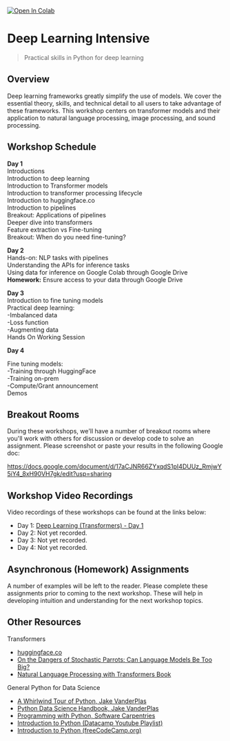 [![Open In Colab](https://colab.research.google.com/assets/colab-badge.svg)](https://colab.research.google.com/github/vanderbilt-data-science/deep-learning-intensive)
# Deep Learning Intensive
> Practical skills in Python for deep learning

## Overview

Deep learning frameworks greatly simplify the use of models. We cover the essential theory, skills, and technical detail to all users to take advantage of these frameworks. This workshop centers on transformer models and their application to natural language processing, image processing, and sound processing. 

## Workshop Schedule
**Day 1**  
Introductions  
Introduction to deep learning  
Introduction to Transformer models  
Introduction to transformer processing lifecycle  
Introduction to huggingface.co  
Introduction to pipelines  
Breakout: Applications of pipelines  
Deeper dive into transformers  
Feature extraction vs Fine-tuning  
Breakout: When do you need fine-tuning?  

**Day 2**  
Hands-on: NLP tasks with pipelines  
Understanding the APIs for inference tasks  
Using data for inference on Google Colab through Google Drive  
**Homework:** Ensure access to your data through Google Drive

**Day 3**  
Introduction to fine tuning models  
Practical deep learning:  
-Imbalanced data  
-Loss function  
-Augmenting data    
Hands On Working Session  

**Day 4**  

Fine tuning models:  
-Training through HuggingFace  
-Training on-prem  
-Compute/Grant announcement  
Demos  

## Breakout Rooms
During these workshops, we'll have a number of breakout rooms where you'll work with others for discussion or develop code to solve an assignment.  Please screenshot or paste your results in the following Google doc: 

https://docs.google.com/document/d/17aCJNR66ZYxqdS1pI4DUUz_RmjwY5iY4_8xH90VH7gk/edit?usp=sharing

## Workshop Video Recordings
Video recordings of these workshops can be found at the links below:

- Day 1: [Deep Learning (Transformers) - Day 1](https://www.youtube.com/watch?v=TFuWbSoXbXA)
- Day 2: Not yet recorded.
- Day 3: Not yet recorded.
- Day 4: Not yet recorded.

## Asynchronous (Homework) Assignments
A number of examples will be left to the reader.  Please complete these assignments prior to coming to the next workshop.  These will help in developing intuition and understanding for the next workshop topics.

## Other Resources

Transformers
 - [huggingface.co](huggingface.co)
 - [On the Dangers of Stochastic Parrots: Can Language Models Be Too Big?](https://dl.acm.org/doi/pdf/10.1145/3442188.3445922)
 - [Natural Language Processing with Transformers Book](https://learning.oreilly.com/library/view/natural-language-processing/9781098103231/)

General Python for Data Science

- [A Whirlwind Tour of Python, Jake VanderPlas](https://github.com/jakevdp/WhirlwindTourOfPython)
- [Python Data Science Handbook, Jake VanderPlas](https://github.com/jakevdp/PythonDataScienceHandbook)
- [Programming with Python, Software Carpentries](https://swcarpentry.github.io/python-novice-inflammation/)  
- [Introduction to Python (Datacamp Youtube Playlist)](https://www.youtube.com/watch?v=-Rf4fZDQ0yw&list=PLjgj6kdf_snaw8QnlhK5f3DzFDFKDU5f4)
- [Introduction to Python (freeCodeCamp.org)](https://www.youtube.com/watch?v=rfscVS0vtbw)
